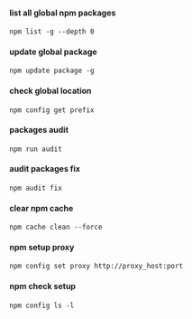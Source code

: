 #### list all global npm packages
```
npm list -g --depth 0
```

#### update global package
```
npm update package -g
```

#### check global location
```
npm config get prefix
```

#### packages audit
```
npm run audit
```

#### audit packages fix
```
npm audit fix
```

#### clear npm cache
```
npm cache clean --force
```

#### npm setup proxy
```
npm config set proxy http://proxy_host:port
```

#### npm check setup
```
npm config ls -l
```